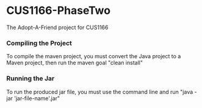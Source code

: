 # CUS1166-PhaseTwo
The Adopt-A-Friend project for CUS1166

### Compiling the Project
To compile the maven project, you must convert the Java project to a Maven project, then run the maven goal "clean install"

### Running the Jar
To run the produced jar file, you must use the command line and run "java -jar 'jar-file-name'.jar"
